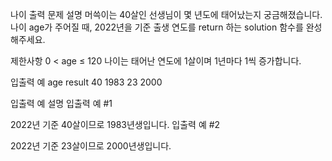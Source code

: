 나이 출력
문제 설명
머쓱이는 40살인 선생님이 몇 년도에 태어났는지 궁금해졌습니다. 나이 age가 주어질 때, 2022년을 기준 출생 연도를 return 하는 solution 함수를 완성해주세요.

제한사항
0 < age ≤ 120
나이는 태어난 연도에 1살이며 1년마다 1씩 증가합니다.

입출력 예
age result
40 1983
23 2000

입출력 예 설명
입출력 예 #1

2022년 기준 40살이므로 1983년생입니다.
입출력 예 #2

2022년 기준 23살이므로 2000년생입니다.
